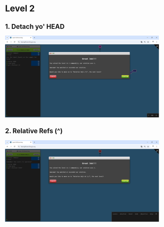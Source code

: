 # Level 2 

## 1. Detach yo' HEAD

![alt text](image-5.png)

## 2. Relative Refs (^)
![alt text](image-6.png)